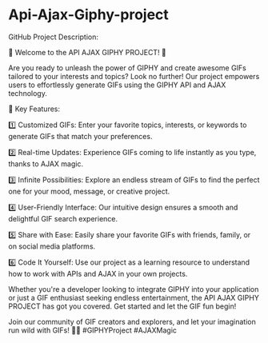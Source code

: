 # Api-Ajax-Giphy-project

GitHub Project Description:

🚀 Welcome to the API AJAX GIPHY PROJECT! 🎉 

Are you ready to unleash the power of GIPHY and create awesome GIFs tailored to your interests and topics? Look no further! Our project empowers users to effortlessly generate GIFs using the GIPHY API and AJAX technology.
 
🌟 Key Features:

1️⃣ Customized GIFs: Enter your favorite topics, interests, or keywords to generate GIFs that match your preferences.

2️⃣ Real-time Updates: Experience GIFs coming to life instantly as you type, thanks to AJAX magic.

3️⃣ Infinite Possibilities: Explore an endless stream of GIFs to find the perfect one for your mood, message, or creative project.

4️⃣ User-Friendly Interface: Our intuitive design ensures a smooth and delightful GIF search experience.

5️⃣ Share with Ease: Easily share your favorite GIFs with friends, family, or on social media platforms.

6️⃣ Code It Yourself: Use our project as a learning resource to understand how to work with APIs and AJAX in your own projects.

Whether you're a developer looking to integrate GIPHY into your application or just a GIF enthusiast seeking endless entertainment, the API AJAX GIPHY PROJECT has got you covered. Get started and let the GIF fun begin!

Join our community of GIF creators and explorers, and let your imagination run wild with GIFs! 🌈🚀 #GIPHYProject #AJAXMagic
